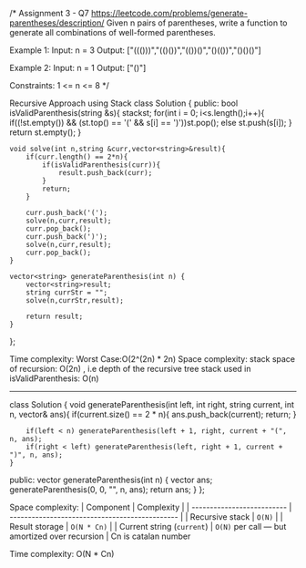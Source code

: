 /*
Assignment 3 - Q7
https://leetcode.com/problems/generate-parentheses/description/
Given n pairs of parentheses, write a function to generate all combinations of well-formed parentheses.

Example 1:
Input: n = 3
Output: ["((()))","(()())","(())()","()(())","()()()"]

Example 2:
Input: n = 1
Output: ["()"] 

Constraints:
1 <= n <= 8
*/

Recursive Approach using Stack
class Solution {
public:
    bool isValidParenthesis(string &s){
        stack<char>st;
        for(int i = 0; i<s.length();i++){
            if((!st.empty()) && (st.top() == '(' && s[i] == ')'))st.pop();
            else st.push(s[i]);
        }
        return st.empty();
    }

    void solve(int n,string &curr,vector<string>&result){
        if(curr.length() == 2*n){
            if(isValidParenthesis(curr)){
                result.push_back(curr); 
            }
            return;
        }

        curr.push_back('(');
        solve(n,curr,result);
        curr.pop_back();
        curr.push_back(')');
        solve(n,curr,result);
        curr.pop_back();
    }

    vector<string> generateParenthesis(int n) {
        vector<string>result;
        string currStr = "";
        solve(n,currStr,result);

        return result;
    }
};

Time complexity:
    Worst Case:O(2^(2n) * 2n)
Space complexity:
    stack space of recursion: O(2n) , i.e depth of the recursive tree
    stack used in isValidParenthesis: O(n)

--------------------------------------------------------------------------------------------------------------------------------------------

class Solution {
    void generateParenthesis(int left, int right, string current, int n, vector<string>& ans){
        if(current.size() == 2 * n){
            ans.push_back(current);
            return;
        }

        if(left < n) generateParenthesis(left + 1, right, current + "(", n, ans);
        if(right < left) generateParenthesis(left, right + 1, current + ")", n, ans);
    }
public:
    vector<string> generateParenthesis(int n) {
        vector<string> ans;
        generateParenthesis(0, 0, "", n, ans);
        return ans;
    }
};

Space complexity:
| Component                  | Complexity                                     |
| -------------------------- | ---------------------------------------------- |
| Recursive stack            | `O(N)`                                         |
| Result storage             | `O(N * Cn)`                                    |
| Current string (`current`) | `O(N)` per call — but amortized over recursion |
Cn is catalan number

Time complexity:
    O(N * Cn)

